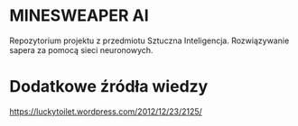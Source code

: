 # MINESWEAPER AI
Repozytorium projektu z przedmiotu Sztuczna Inteligencja.
Rozwiązywanie sapera za pomocą sieci neuronowych.

# Dodatkowe źródła wiedzy
https://luckytoilet.wordpress.com/2012/12/23/2125/
